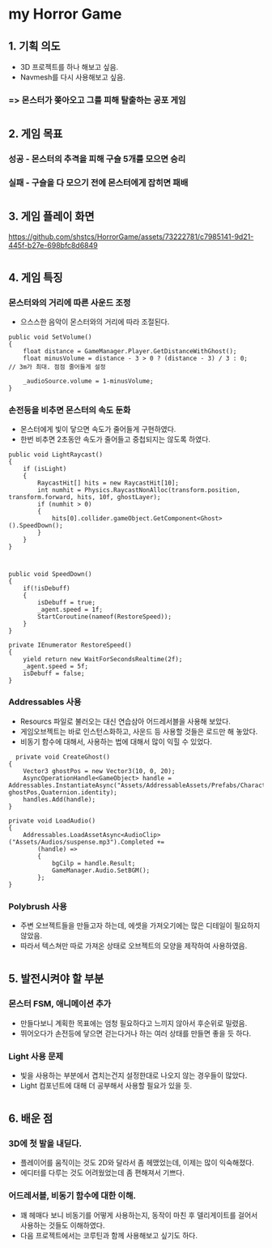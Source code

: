 # my Horror Game
## 1. 기획 의도
- 3D 프로젝트를 하나 해보고 싶음.
- Navmesh를 다시 사용해보고 싶음.
  
### => 몬스터가 쫒아오고 그를 피해 탈출하는 공포 게임
#
## 2. 게임 목표
### 성공 - 몬스터의 추격을 피해 구슬 5개를 모으면 승리

### 실패 - 구슬을 다 모으기 전에 몬스터에게 잡히면 패배   
#
## 3. 게임 플레이 화면
https://github.com/shstcs/HorrorGame/assets/73222781/c7985141-9d21-445f-b27e-698bfc8d6849
#
## 4. 게임 특징
### 몬스터와의 거리에 따른 사운드 조정
- 으스스한 음악이 몬스터와의 거리에 따라 조절된다.
```
public void SetVolume()
{
    float distance = GameManager.Player.GetDistanceWithGhost();
    float minusVolume = distance - 3 > 0 ? (distance - 3) / 3 : 0;      // 3m가 최대. 점점 줄어들게 설정
    
    _audioSource.volume = 1-minusVolume;
}
```

### 손전등을 비추면 몬스터의 속도 둔화
- 몬스터에게 빛이 닿으면 속도가 줄어들게 구현하였다.
- 한번 비추면 2초동안 속도가 줄어들고 중첩되지는 않도록 하였다.
```
public void LightRaycast()
{
    if (isLight)
    {
        RaycastHit[] hits = new RaycastHit[10];
        int numhit = Physics.RaycastNonAlloc(transform.position, transform.forward, hits, 10f, ghostLayer);
        if (numhit > 0)
        {
            hits[0].collider.gameObject.GetComponent<Ghost>().SpeedDown();
        }
    }
}
```
#
```
public void SpeedDown()
{
    if(!isDebuff)
    {
        isDebuff = true;
        _agent.speed = 1f;
        StartCoroutine(nameof(RestoreSpeed));
    }
}

private IEnumerator RestoreSpeed()
{
    yield return new WaitForSecondsRealtime(2f);
    _agent.speed = 5f;
    isDebuff = false;
}
```

### Addressables 사용
- Resourcs 파일로 불러오는 대신 연습삼아 어드레서블을 사용해 보았다.
- 게임오브젝트는 바로 인스턴스화하고, 사운드 등 사용할 것들은 로드만 해 놓았다.
- 비동기 함수에 대해서, 사용하는 법에 대해서 많이 익힐 수 있었다.
```
  private void CreateGhost()
{
    Vector3 ghostPos = new Vector3(10, 0, 20);
    AsyncOperationHandle<GameObject> handle = Addressables.InstantiateAsync("Assets/AddressableAssets/Prefabs/Characters/Zombie.prefab", ghostPos,Quaternion.identity);
    handles.Add(handle);
}

private void LoadAudio()
{
    Addressables.LoadAssetAsync<AudioClip>("Assets/Audios/suspense.mp3").Completed +=
        (handle) =>
        {
            bgCilp = handle.Result;
            GameManager.Audio.SetBGM();
        };
}
```
### Polybrush 사용
- 주변 오브젝트들을 만들고자 하는데, 에셋을 가져오기에는 많은 디테일이 필요하지 않았음.
- 따라서 텍스쳐만 따로 가져온 상태로 오브젝트의 모양을 제작하여 사용하였음.


#
## 5. 발전시켜야 할 부분
### 몬스터 FSM, 애니메이션 추가
- 만들다보니 계획한 목표에는 엄청 필요하다고 느끼지 않아서 후순위로 밀렸음.
- 뛰어오다가 손전등에 닿으면 걷는다거나 하는 여러 상태를 만들면 좋을 듯 하다.

### Light 사용 문제
- 빛을 사용하는 부분에서 겹치는건지 설정한대로 나오지 않는 경우들이 많았다.
- Light 컴포넌트에 대해 더 공부해서 사용할 필요가 있을 듯.
#
## 6. 배운 점
### 3D에 첫 발을 내딛다.
- 플레이어를 움직이는 것도 2D와 달라서 좀 헤맸었는데, 이제는 많이 익숙해졌다.
- 에디터를 다루는 것도 어려웠었는데 좀 편해져서 기쁘다.

### 어드레서블, 비동기 함수에 대한 이해.
- 꽤 헤매다 보니 비동기를 어떻게 사용하는지, 동작이 마친 후 델리게이트를 걸어서 사용하는 것들도 이해하였다.
- 다음 프로젝트에서는 코루틴과 함께 사용해보고 싶기도 하다.

